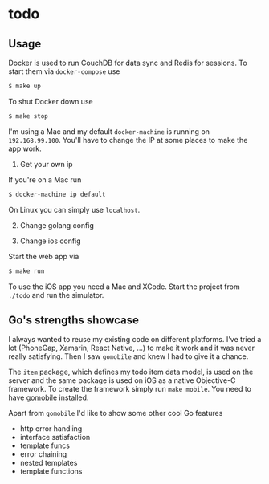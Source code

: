 
# todo


## Usage

Docker is used to run CouchDB for data sync and Redis for sessions. To start them via `docker-compose` use

```bash
$ make up
```

To shut Docker down use

```bash
$ make stop
```

I'm using a Mac and my default `docker-machine` is running on `192.168.99.100`. You'll have to change the IP at some places to make the app work.

1. Get your own ip

If you're on a Mac run

```bash
$ docker-machine ip default
```

On Linux you can simply use `localhost`.

2. Change golang config

3. Change ios config

Start the web app via

```bash
$ make run
```

To use the iOS app you need a Mac and XCode. Start the project from `./todo` and run the simulator.

## Go's strengths showcase

I always wanted to reuse my existing code on different platforms. I've tried a lot (PhoneGap, Xamarin, React Native, ...) to make it work and it was never really satisfying. Then I saw `gomobile` and knew I had to give it a chance.

The `item` package, which defines my todo item data model, is used on the server and the same package is used on iOS as a native Objective-C framework. To create the framework simply run `make mobile`. You need to have [gomobile](https://github.com/golang/go/wiki/Mobile) installed.

Apart from `gomobile` I'd like to show some other cool Go features

- http error handling
- interface satisfaction
- template funcs
- error chaining
- nested templates
- template functions

